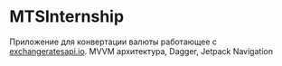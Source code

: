 # MTSInternship
Приложение для конвертации валюты работающее с [exchangeratesapi.io](exchangeratesapi.io). MVVM архитектура, Dagger, Jetpack Navigation
